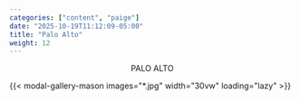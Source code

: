 ```yaml
---
categories: ["content", "paige"]
date: "2025-10-19T11:12:09-05:00"
title: "Palo Alto"
weight: 12
---
```


<div style="max-width: 90vw; margin-left: auto; margin-right: auto; text-align: center;">
<p>PALO ALTO</p>
</div>

{{< modal-gallery-mason images="*.jpg" width="30vw" loading="lazy" >}}